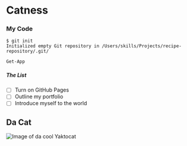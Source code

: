 # Catness
### My Code

```
$ git init
Initialized empty Git repository in /Users/skills/Projects/recipe-repository/.git/
```
``` PowerShell
Get-App
```

##### The List
- [ ] Turn on GitHub Pages
- [ ] Outline my portfolio
- [ ] Introduce myself to the world

## Da Cat

![Image of da cool Yaktocat](https://octodex.github.com/images/yaktocat.png)

